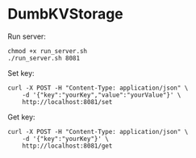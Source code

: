# DumbKVStorage

Run server:
```
chmod +x run_server.sh
./run_server.sh 8081
```

Set key:
```
curl -X POST -H "Content-Type: application/json" \
    -d '{"key":"yourKey","value":"yourValue"}' \
    http://localhost:8081/set
```

Get key:
```
curl -X POST -H "Content-Type: application/json" \
    -d '{"key":"yourKey"}' \
    http://localhost:8081/get
```